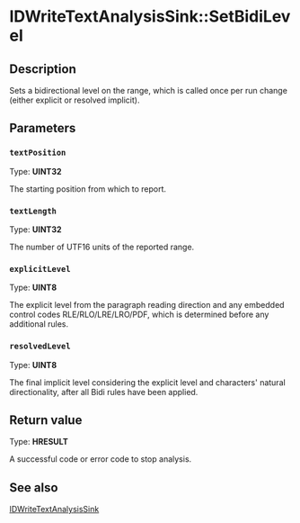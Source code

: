# IDWriteTextAnalysisSink::SetBidiLevel

## Description

Sets a bidirectional level on the range, which is called once per run change (either explicit or resolved implicit).

## Parameters

### `textPosition`

Type: **UINT32**

The starting position from which to report.

### `textLength`

Type: **UINT32**

The number of UTF16 units of the reported range.

### `explicitLevel`

Type: **UINT8**

The explicit level from the paragraph reading direction and any embedded control codes RLE/RLO/LRE/LRO/PDF, which is determined before any additional rules.

### `resolvedLevel`

Type: **UINT8**

The final implicit level considering the
explicit level and characters' natural directionality, after all
Bidi rules have been applied.

## Return value

Type: **HRESULT**

A successful code or error code to stop analysis.

## See also

[IDWriteTextAnalysisSink](https://learn.microsoft.com/windows/win32/api/dwrite/nn-dwrite-idwritetextanalysissink)